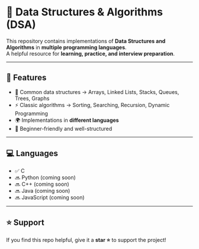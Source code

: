 # 🧮 Data Structures & Algorithms (DSA)

This repository contains implementations of **Data Structures and Algorithms** in **multiple programming languages**.  
A helpful resource for **learning, practice, and interview preparation**.

---

## 📌 Features
- 📂 Common data structures → Arrays, Linked Lists, Stacks, Queues, Trees, Graphs  
- ⚡ Classic algorithms → Sorting, Searching, Recursion, Dynamic Programming  
- 🌍 Implementations in **different languages**  
- 🎯 Beginner-friendly and well-structured  

---

## 💻 Languages
- ✅ C 
- 🔜 Python (coming soon)  
- 🔜 C++ (coming soon)  
- 🔜 Java (coming soon)  
- 🔜 JavaScript (coming soon)  

---

## ⭐ Support
If you find this repo helpful, give it a **star ⭐** to support the project!
